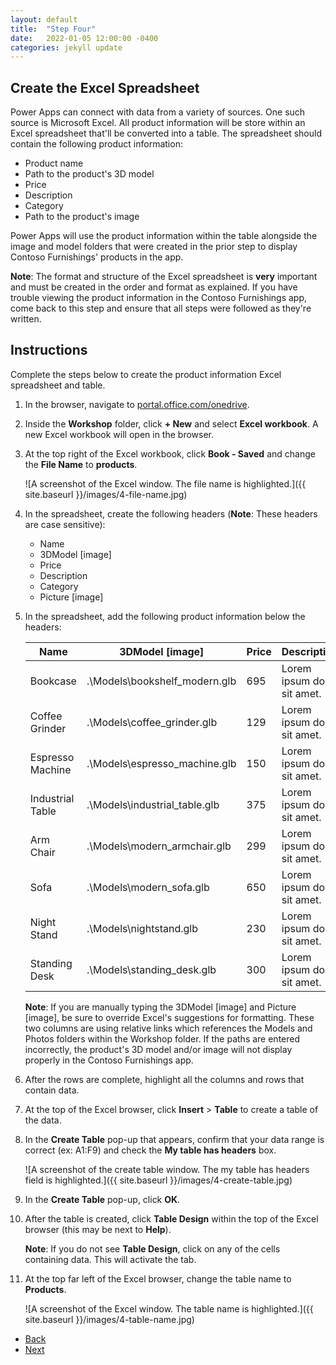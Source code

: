 ```yaml
---
layout: default
title:  "Step Four"
date:   2022-01-05 12:00:00 -0400
categories: jekyll update
---
```

## Create the Excel Spreadsheet

Power Apps can connect with data from a variety of sources. One such source is Microsoft Excel. All product information will be store within an Excel spreadsheet that'll be converted into a table. The spreadsheet should contain the following product information:

- Product name
- Path to the product's 3D model
- Price
- Description
- Category
- Path to the product's image

Power Apps will use the product information within the table alongside the image and model folders that were created in the prior step to display Contoso Furnishings' products in the app.

**Note**: The format and structure of the Excel spreadsheet is **very** important and must be created in the order and format as explained. If you have trouble viewing the product information in the Contoso Furnishings app, come back to this step and ensure that all steps were followed as they're written.

## Instructions

Complete the steps below to create the product information Excel spreadsheet and table.

1. In the browser, navigate to [portal.office.com/onedrive](https://portal.office.com/onedrive).
1. Inside the **Workshop** folder, click **+ New** and select **Excel workbook**. A new Excel workbook will open in the browser.
1. At the top right of the Excel workbook, click **Book - Saved** and change the **File Name** to **products**.

    ![A screenshot of the Excel window. The file name is highlighted.]({{ site.baseurl }}/images/4-file-name.jpg)

1. In the spreadsheet, create the following headers (**Note**: These headers are case sensitive):
	- Name
	- 3DModel [image]
	- Price
	- Description
	- Category
	- Picture [image]
1. In the spreadsheet, add the following product information below the headers:

    |Name  |3DModel [image]  |Price |Description  |Category |Picture [image]|
    |---------|---------|---------|---------|--------|--------|
    |Bookcase     |.\Models\bookshelf_modern.glb         |   695      |    Lorem ipsum dolor sit amet.     |  Office      |  .\Photos\bookshelf_modern.png      |
    |Coffee Grinder     | .\Models\coffee_grinder.glb        |  129       |   Lorem ipsum dolor sit amet.      |  Kitchen      |  .\Photos\coffee_grinder.png      |
    |Espresso Machine     | .\Models\espresso_machine.glb        |   150      |  Lorem ipsum dolor sit amet.       |   Kitchen     |  .\Photos\espresso_machine.png      |
    |Industrial Table    | .\Models\industrial_table.glb        | 375        |  Lorem ipsum dolor sit amet.       |   Office     |   .\Photos\industrial_table.png     |
    |Arm Chair     | .\Models\modern_armchair.glb        |   299      |    Lorem ipsum dolor sit amet.     |   Living Room     |  .\Photos\modern_armchair.png      |
    |Sofa     |  .\Models\modern_sofa.glb       |   650      |  Lorem ipsum dolor sit amet.       |   Living Room     |  .\Photos\modern_sofa.png      |
    |Night Stand     | .\Models\nightstand.glb        |   230      |   Lorem ipsum dolor sit amet.      |   Bedroom     |    .\Photos\nightstand.png    |
    |Standing Desk     |  .\Models\standing_desk.glb       |  300       |   Lorem ipsum dolor sit amet.      |  Office      |  .\Photos\standing_desk.png      |

    **Note**: If you are manually typing the 3DModel [image] and Picture [image], be sure to override Excel's suggestions for formatting. These two columns are using relative links which references the Models and Photos folders within the Workshop folder. If the paths are entered incorrectly, the product's 3D model and/or image will not display properly in the Contoso Furnishings app.

1. After the rows are complete, highlight all the columns and rows that contain data.
1. At the top of the Excel browser, click **Insert** > **Table** to create a table of the data.
1. In the **Create Table** pop-up that appears, confirm that your data range is correct (ex: A1:F9) and check the **My table has headers** box.

    ![A screenshot of the create table window. The my table has headers field is highlighted.]({{ site.baseurl }}/images/4-create-table.jpg)

1. In the **Create Table** pop-up, click **OK**.
1. After the table is created, click **Table Design** within the top of the Excel browser (this may be next to **Help**).
	
    **Note**: If you do not see **Table Design**, click on any of the cells containing data. This will activate the tab.
1. At the top far left of the Excel browser, change the table name to **Products**.

    ![A screenshot of the Excel window. The table name is highlighted.]({{ site.baseurl }}/images/4-table-name.jpg)

<ul class="actions">
<li><a href="https://aprilspeight.github.io/workshop-mr-powerapps/jekyll/update/2022/01/06/step-three.html" class="button special">Back</a></li>
<li><a href="https://aprilspeight.github.io/workshop-mr-powerapps/jekyll/update/2022/01/04/step-five.html" class="button">Next</a></li>
</ul>